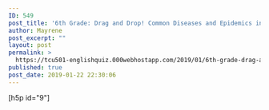 ```yaml
---
ID: 549
post_title: '6th Grade: Drag and Drop! Common Diseases and Epidemics in the World'
author: Mayrene
post_excerpt: ""
layout: post
permalink: >
  https://tcu501-englishquiz.000webhostapp.com/2019/01/6th-grade-drag-and-drop-common-diseases-and-epidemics-in-the-world
published: true
post_date: 2019-01-22 22:30:06
---
```

<!-- wp:shortcode -->
[h5p id="9"]
<!-- /wp:shortcode -->